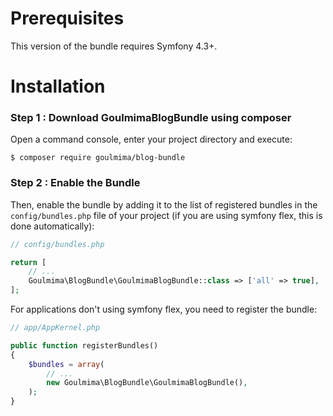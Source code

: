 Prerequisites
=============

This version of the bundle requires Symfony 4.3+.

Installation
============
 
### Step 1 : Download GoulmimaBlogBundle using composer
 
Open a command console, enter your project directory and execute:
 
```console
$ composer require goulmima/blog-bundle
```

### Step 2 : Enable the Bundle
 
Then, enable the bundle by adding it to the list of registered bundles
in the `config/bundles.php` file of your project (if you are using symfony flex, this is done automatically):

```php
// config/bundles.php

return [
    // ...
    Goulmima\BlogBundle\GoulmimaBlogBundle::class => ['all' => true],
];
```
For applications don't using symfony flex, you need to register the bundle:
```php
// app/AppKernel.php

public function registerBundles()
{
    $bundles = array(
        // ...
        new Goulmima\BlogBundle\GoulmimaBlogBundle(),
    );
}
```
